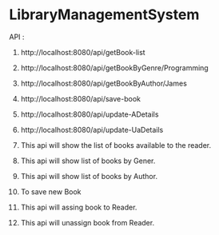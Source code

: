 # LibraryManagementSystem

API :
1. http://localhost:8080/api/getBook-list
2. http://localhost:8080/api/getBookByGenre/Programming
3. http://localhost:8080/api/getBookByAuthor/James
4. http://localhost:8080/api/save-book
5. http://localhost:8080/api/update-ADetails
6. http://localhost:8080/api/update-UaDetails

1. This api will show the list of books available to the reader.
2. This api will show list of books by Gener.
3. This api will show list of books by Author.
4. To save new Book
5. This api will assing book to Reader.
6. This api will unassign book from Reader.


